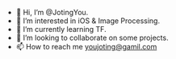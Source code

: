 - 👋 Hi, I’m @JotingYou.
- 👀 I’m interested in iOS & Image Processing.
- 🌱 I’m currently learning TF.
- 💞️ I’m looking to collaborate on some projects.
- 📫 How to reach me youjoting@gamil.com

<!---
JotingYou/JotingYou is a ✨ special ✨ repository because its `README.md` (this file) appears on your GitHub profile.
You can click the Preview link to take a look at your changes.
--->
